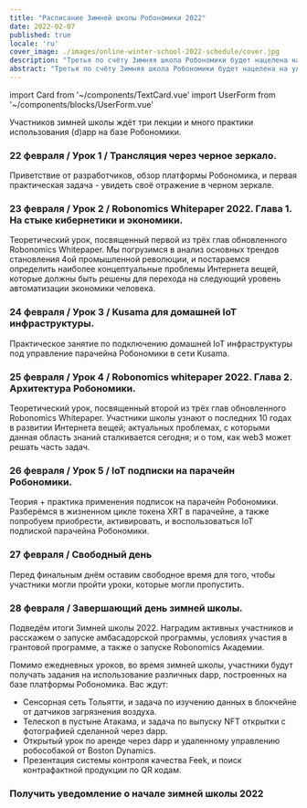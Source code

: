 ```yaml
---
title: "Расписание Зимней школы Робономики 2022"
date: 2022-02-07
published: true
locale: 'ru'
cover_image: ./images/online-winter-school-2022-schedule/cover.jpg
description: "Третья по счёту Зимняя школа Робономики будет нацелена на улучшение пользовательского опыта использования децентрализованных приложений в задачах управления умными устройствами, включая сложные робототехнические сценарии."
abstract: "Третья по счёту Зимняя школа Робономики будет нацелена на улучшение пользовательского опыта использования децентрализованных приложений в задачах управления умными устройствами, включая сложные робототехнические сценарии."
---
```

import Card from '~/components/TextCard.vue'
import UserForm from '~/components/blocks/UserForm.vue'

Участников зимней школы ждёт три лекции и много практики использования (d)app на базе Робономики.

<Card>

### 22 февраля / Урок 1 / Трансляция через черное зеркало.

Приветствие от разработчиков, обзор платформы Робономика, и первая практическая задача - увидеть своё отражение в черном зеркале.

</Card>

<Card>

### 23 февраля / Урок 2 / Robonomics Whitepaper 2022. Глава 1. На стыке кибернетики и экономики.

Теоретический урок, посвященный первой  из трёх глав обновленного Robonomics Whitepaper. Мы погрузимся в анализ основных трендов становления 4ой промышленной революции, и постараемся определить наиболее концептуальные проблемы Интернета вещей, которые должны быть решены для перехода на следующий уровень автоматизации экономики человека.

</Card>

<Card>

### 24 февраля / Урок 3 / Kusama для домашней IoT инфраструктуры.

Практическое занятие по подключению домашней IoT инфраструктуры под управление парачейна Робономики в сети Kusama.

</Card>

<Card>

### 25 февраля / Урок 4 / Robonomics whitepaper 2022. Глава 2. Архитектура Робономики.

Теоретический урок, посвященный второй из трёх глав обновленного Robonomics Whitepaper. Участники школы узнают о последних 10 годах в развитии Интернета вещей; актуальных проблемах, с которыми данная область знаний сталкивается сегодня; и о том, как web3 может решать часть задач.

</Card>

<Card>

### 26 февраля / Урок 5 / IoT подписки на парачейн Робономики.

Теория + практика применения подписок на парачейн Робономики. Разберёмся в жизненном цикле токена XRT в парачейне, а также попробуем приобрести, активировать, и воспользоваться IoT подпиской парачейна Робономики.

</Card>

<Card>

### 27 февраля / Свободный день

Перед финальным днём оставим свободное время для того, чтобы участники могли пройти уроки, которые могли пропустить.

</Card>

<Card>

### 28 февраля / Завершающий день зимней школы. 

Подведём итоги Зимней школы 2022. Наградим активных участников и расскажем о запуске амбасадорской программы, условиях участия в грантовой программе, а также о запуске Robonomics Академии.

</Card>

Помимо ежедневных уроков, во время зимней школы, участники будут получать задания на использование различных dapp, построенных на базе платформы Робономика. Вас ждут:

- Сенсорная сеть Тольятти, и задача по изучению данных в блокчейне от датчиков загрязнения воздуха.
- Телескоп в пустыне Атакама, и задача по выпуску NFT открытки с фотографией сделанной через dapp.
- Открытый урок по аренде через dapp и удаленному управлению робособакой от Boston Dynamics.
- Презентация системы контроля качества Feek, и поиск контрафактной продукции по QR кодам.

<Card>

### Получить уведомление о начале зимней школы 2022

<UserForm comment="website post schedule"/>

</Card>